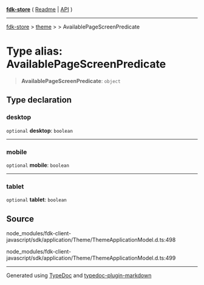 [**fdk-store**](../../../README.md) ( [Readme](../../../README.md) \| [API](../../../API.md) )

---

[fdk-store](../../../API.md) > [theme](../../README.md) > [<internal>](../README.md) > AvailablePageScreenPredicate

# Type alias: AvailablePageScreenPredicate

> **AvailablePageScreenPredicate**: `object`

## Type declaration

### desktop

`optional` **desktop**: `boolean`

---

### mobile

`optional` **mobile**: `boolean`

---

### tablet

`optional` **tablet**: `boolean`

## Source

node_modules/fdk-client-javascript/sdk/application/Theme/ThemeApplicationModel.d.ts:498

node_modules/fdk-client-javascript/sdk/application/Theme/ThemeApplicationModel.d.ts:499

---

Generated using [TypeDoc](https://typedoc.org/) and [typedoc-plugin-markdown](https://www.npmjs.com/package/typedoc-plugin-markdown)
